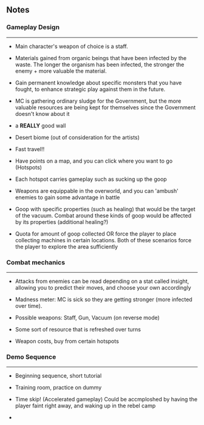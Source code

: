 ## Notes

### Gameplay Design

---

- Main character's weapon of choice is a staff.

- Materials gained from organic beings that have been infected by the waste. The longer the organism has been infected, the stronger the enemy + more valuable the material.

- Gain permanent knowledge about specific monsters that you have fought, to enhance strategic play against them in the future.

- MC is gathering ordinary sludge for the Government, but the more valuable resources are being kept for themselves since the Government doesn't know about it

- a **REALLY** good wall

- Desert biome (out of consideration for the artists)

- Fast travel!!

- Have points on a map, and you can click where you want to go (Hotspots)

- Each hotspot carries gameplay such as sucking up the goop

- Weapons are equippable in the overworld, and you can 'ambush' enemies to gain some advantage in battle

- Goop with specific properties (such as healing) that would be the target of the vacuum. Combat around these kinds of goop would be affected by its properties (additional healing?)

- Quota for amount of goop collected OR force the player to place collecting machines in certain locations. Both of these scenarios force the player to explore the area sufficiently 

### Combat mechanics

---

- Attacks from enemies can be read depending on a stat called insight, allowing you to predict their moves, and choose your own accordingly

- Madness meter: MC is sick so they are getting stronger (more infected over time). 

- Possible weapons: Staff, Gun, Vacuum (on reverse mode)

- Some sort of resource that is refreshed over turns

- Weapon costs, buy from certain hotspots

### Demo Sequence

---

- Beginning sequence, short tutorial

- Training room, practice on dummy

- Time skip! (Accelerated gameplay) Could be accmploshed by having the player faint right away, and waking up in the rebel camp

- 